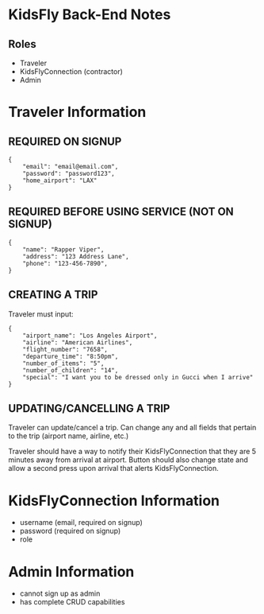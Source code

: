 # KidsFly Back-End Notes

## Roles

- Traveler
- KidsFlyConnection (contractor)
- Admin

# Traveler Information

## **REQUIRED ON SIGNUP**

    {
        "email": "email@email.com",
        "password": "password123",
        "home_airport": "LAX"
    }

## **REQUIRED BEFORE USING SERVICE (NOT ON SIGNUP)**

    {
        "name": "Rapper Viper",
        "address": "123 Address Lane",
        "phone": "123-456-7890",
    }

## **CREATING A TRIP**

Traveler must input:

    {
        "airport_name": "Los Angeles Airport",
        "airline": "American Airlines",
        "flight_number": "7658",
        "departure_time": "8:50pm",
        "number_of_items": "5",
        "number_of_children": "14",
        "special": "I want you to be dressed only in Gucci when I arrive"
    }

## **UPDATING/CANCELLING A TRIP**

Traveler can update/cancel a trip. Can change any and all fields that pertain to the trip (airport name, airline, etc.)

Traveler should have a way to notify their KidsFlyConnection that they are 5 minutes away from arrival at airport. Button should also change state and allow a second press upon arrival that alerts KidsFlyConnection.

# KidsFlyConnection Information

- username (email, required on signup)
- password (required on signup)
- role

# Admin Information

- cannot sign up as admin
- has complete CRUD capabilities
